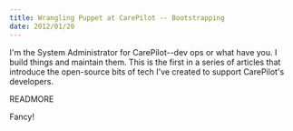 ```yaml
---
title: Wrangling Puppet at CarePilot -- Bootstrapping
date: 2012/01/20
---
```


I'm the System Administrator for CarePilot--dev ops or what have you. I build
things and maintain them. This is the first in a series of articles that
introduce the open-source bits of tech I've created to support CarePilot's
developers.

READMORE

Fancy!